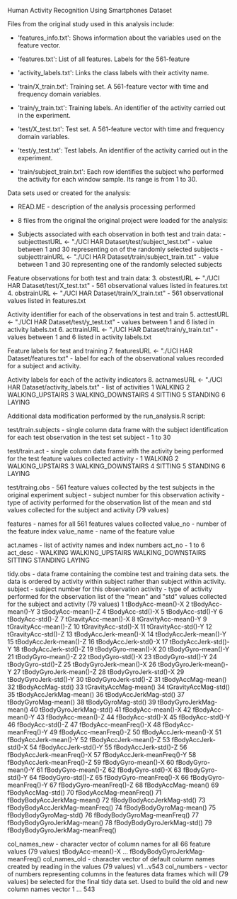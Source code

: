 

Human Activity Recognition Using Smartphones Dataset


Files from the original study used in this analysis include:

- 'features_info.txt': Shows information about the variables used on the feature vector.

- 'features.txt': List of all features. Labels for the 561-feature

- 'activity_labels.txt': Links the class labels with their activity name.

- 'train/X_train.txt': Training set. A 561-feature vector with time and frequency domain variables. 

- 'train/y_train.txt': Training labels. An identifier of the activity carried out in the experiment.

- 'test/X_test.txt': Test set. A 561-feature vector with time and frequency domain variables.

- 'test/y_test.txt': Test labels. An identifier of the activity carried out in the experiment.

- 'train/subject_train.txt': Each row identifies the subject who performed the activity for each window sample. Its range is from 1 to 30. 


Data sets used or created for the analysis:

   - READ.ME - description of the analysis processing performed

   - 8 files from the original the original project were loaded for the analysis:

   - Subjects associated with each observation in both test and train data:
         -  subjecttestURL <- "./UCI HAR Dataset/test/subject_test.txt" 
            - value between 1 and 30 representing on of the randomly selected subjects
         -  subjecttrainURL <- "./UCI HAR Dataset/train/subject_train.txt"
            - value between 1 and 30 representing one of the randomly selected subjects
   
   Feature observations for both test and train data:
         3. obstestURL <- "./UCI HAR Dataset/test/X_test.txt" 
            - 561 observational values listed in features.txt
         4. obstrainURL <- "./UCI HAR Dataset/train/X_train.txt" 
            - 561 observational values listed in features.txt
   
   Activity identifier for each of the observations in test and train
         5. acttestURL <- "./UCI HAR Dataset/test/y_test.txt" 
            - values between 1 and 6 listed in activity labels.txt
         6. acttrainURL <- "./UCI HAR Dataset/train/y_train.txt" 
            - values between 1 and 6 listed in activity labels.txt
   
   Feature labels for test and training
         7. featuresURL <- "./UCI HAR Dataset/features.txt" 
            - label for each of the observational values recorded for a subject and activity.
   
   Activity labels for each of the activity indicators
         8. actnamesURL <- "./UCI HAR Dataset/activity_labels.txt" 
            - list of activities
            1 WALKING
            2 WALKING_UPSTAIRS
            3 WALKING_DOWNSTAIRS
            4 SITTING
            5 STANDING
            6 LAYING

Additional data modification performed by the run_analysis.R script:

   test/train.subjects - single column data frame with the subject identification 
      for each test observation in the test set
      subject - 1 to 30
   
   test/train.act - single column data frame with the activity being performed
      for the test feature values collected 
      activity -
         1 WALKING
         2 WALKING_UPSTAIRS
         3 WALKING_DOWNSTAIRS
         4 SITTING
         5 STANDING
         6 LAYING
   
   test/traing.obs - 561 feature values collected by the test subjects in the original experiment
      subject - subject number for this observation
      activity - type of activity performed for the observation
      list of the mean and std values collected for the subject and activity (79 values)
      
   features - names for all 561 features values collected
      value_no - number of the feature index
      value_name - name of the feature value
      
   act.names - list of activity names and index numbers
      act_no - 1 to 6
      act_desc -  WALKING
                  WALKING_UPSTAIRS
                  WALKING_DOWNSTAIRS
                  SITTING
                  STANDING
                  LAYING
                  
   tidy.obs - data frame containing the combine test and training data sets. 
   the data is ordered by activity within subject rather than subject within
   activity.
      subject - subject number for this observation
      activity - type of activity performed for the observation
      list of the "mean" and "std" values collected for the subject and activity (79 values)
      1 tBodyAcc-mean()-X
      2 tBodyAcc-mean()-Y
      3 tBodyAcc-mean()-Z
      4 tBodyAcc-std()-X
      5 tBodyAcc-std()-Y
      6 tBodyAcc-std()-Z
      7 tGravityAcc-mean()-X
      8 tGravityAcc-mean()-Y
      9 tGravityAcc-mean()-Z
      10 tGravityAcc-std()-X
      11 tGravityAcc-std()-Y
      12 tGravityAcc-std()-Z
      13 tBodyAccJerk-mean()-X
      14 tBodyAccJerk-mean()-Y
      15 tBodyAccJerk-mean()-Z
      16 tBodyAccJerk-std()-X
      17 tBodyAccJerk-std()-Y
      18 tBodyAccJerk-std()-Z
      19 tBodyGyro-mean()-X
      20 tBodyGyro-mean()-Y
      21 tBodyGyro-mean()-Z
      22 tBodyGyro-std()-X
      23 tBodyGyro-std()-Y
      24 tBodyGyro-std()-Z
      25 tBodyGyroJerk-mean()-X
      26 tBodyGyroJerk-mean()-Y
      27 tBodyGyroJerk-mean()-Z
      28 tBodyGyroJerk-std()-X
      29 tBodyGyroJerk-std()-Y
      30 tBodyGyroJerk-std()-Z
      31 tBodyAccMag-mean()
      32 tBodyAccMag-std()
      33 tGravityAccMag-mean()
      34 tGravityAccMag-std()
      35 tBodyAccJerkMag-mean()
      36 tBodyAccJerkMag-std()
      37 tBodyGyroMag-mean()
      38 tBodyGyroMag-std()
      39 tBodyGyroJerkMag-mean()
      40 tBodyGyroJerkMag-std()
      41 fBodyAcc-mean()-X
      42 fBodyAcc-mean()-Y
      43 fBodyAcc-mean()-Z
      44 fBodyAcc-std()-X
      45 fBodyAcc-std()-Y
      46 fBodyAcc-std()-Z
      47 fBodyAcc-meanFreq()-X
      48 fBodyAcc-meanFreq()-Y
      49 fBodyAcc-meanFreq()-Z
      50 fBodyAccJerk-mean()-X
      51 fBodyAccJerk-mean()-Y
      52 fBodyAccJerk-mean()-Z
      53 fBodyAccJerk-std()-X
      54 fBodyAccJerk-std()-Y
      55 fBodyAccJerk-std()-Z
      56 fBodyAccJerk-meanFreq()-X
      57 fBodyAccJerk-meanFreq()-Y
      58 fBodyAccJerk-meanFreq()-Z
      59 fBodyGyro-mean()-X
      60 fBodyGyro-mean()-Y
      61 fBodyGyro-mean()-Z
      62 fBodyGyro-std()-X
      63 fBodyGyro-std()-Y
      64 fBodyGyro-std()-Z
      65 fBodyGyro-meanFreq()-X
      66 fBodyGyro-meanFreq()-Y
      67 fBodyGyro-meanFreq()-Z
      68 fBodyAccMag-mean()
      69 fBodyAccMag-std()
      70 fBodyAccMag-meanFreq()
      71 fBodyBodyAccJerkMag-mean()
      72 fBodyBodyAccJerkMag-std()
      73 fBodyBodyAccJerkMag-meanFreq()
      74 fBodyBodyGyroMag-mean()
      75 fBodyBodyGyroMag-std()
      76 fBodyBodyGyroMag-meanFreq()
      77 fBodyBodyGyroJerkMag-mean()
      78 fBodyBodyGyroJerkMag-std()
      79 fBodyBodyGyroJerkMag-meanFreq()
      
   col_names_new - character vector of column names for all 66 feature values (79 values)
      tBodyAcc-mean()-X ... fBodyBodyGyroJerkMag-meanFreq()
   col_names_old - character vector of default column names created by reading in the values (79 values)
      v1...v543
   col_numbers - vector of numbers representing columns in the features data frames which will (79 values)
      be selected for the final tidy data set. Used to build the old and new column names vector
      1 ... 543
   
   